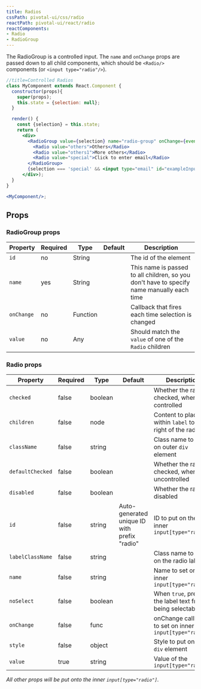 ```yaml
---
title: Radios
cssPath: pivotal-ui/css/radio
reactPath: pivotal-ui/react/radio
reactComponents:
- Radio
- RadioGroup
---
```


The RadioGroup is a controlled input. The `name` and `onChange` props are passed down to all child components, which should be `<Radio/>` components (or `<input type="radio"/>`).

```jsx
//title=Controlled Radios
class MyComponent extends React.Component {
  constructor(props){
    super(props);
    this.state = {selection: null};
  }

  render() {
    const {selection} = this.state;
    return (
      <div>
        <RadioGroup value={selection} name="radio-group" onChange={event => this.setState({selection: event.target.value})}>
          <Radio value="others">Others</Radio>
          <Radio value="others1">More others</Radio>
          <Radio value="special">Click to enter email</Radio>
        </RadioGroup>
        {selection === 'special' && <input type="email" id="exampleInputEmail1" placeholder="Enter email"/>}
      </div>);
  }
}

<MyComponent/>;
```

## Props

### RadioGroup	props

Property   | Required | Type     | Default | Description
-----------|----------|----------|---------|------------
`id`       | no       | String   |         | The id of the element
`name`     | yes      | String   |         | This name is passed to all children, so you don't have to specify name manually each time
`onChange` | no       | Function |         | Callback that fires each time selection is changed
`value`    | no       | Any      |         | Should match the `value` of one of the `Radio` children

### Radio props

Property         | Required | Type    | Default | Description
-----------------|----------|---------|---------|------------
`checked`        | false    | boolean | | Whether the radio is checked, when controlled
`children`       | false    | node    | | Content to place within `label` to the right of the radio
`className`      | false    | string  | | Class name to put on outer `div` element
`defaultChecked` | false    | boolean | | Whether the radio is checked, when uncontrolled
`disabled`       | false    | boolean | | Whether the radio is disabled
`id`             | false    | string  | Auto-generated unique ID with prefix "radio" | ID to put on the inner `input[type="radio"]`
`labelClassName` | false    | string  | | Class name to put on the radio label
`name`           | false    | string  | | Name to set on inner `input[type="radio"]`
`noSelect`       | false    | boolean | | When `true`, prevents the label text from being selectable
`onChange`       | false    | func    | | onChange callback to set on inner `input[type="radio"]`
`style`          | false    | object  | | Style to put on outer `div` element
`value`          | true     | string  | | Value of the `input[type="radio"]`

_All other props will be put onto the inner `input[type="radio"]`._
